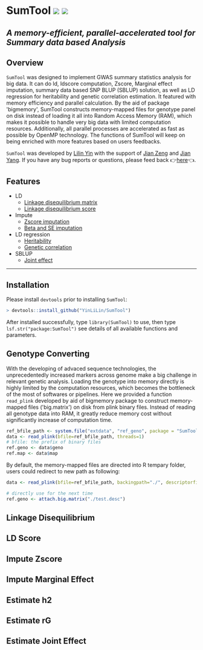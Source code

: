 # SumTool [![](https://img.shields.io/badge/Issues-%2B-brightgreen.svg)](https://github.com/YinLiLin/SumTool/issues) [![](https://img.shields.io/badge/Release-v0.99.5-darkred.svg)](https://github.com/YinLiLin/SumTool)

## *A memory-efficient, parallel-accelerated tool for Summary data based Analysis*

Overview
-----
```SumTool``` was designed to implement GWAS summary statistics analysis for big data. It can do ld, ldscore computation, Zscore, Marginal effect imputation, summary data based SNP BLUP (SBLUP) solution, as well as LD regression for heritability and genetic correlation estimation. It featured with memory efficiency and parallel calculation. By the aid of package 'bigmemory', SumTool constructs memory-mapped files for genotype panel on disk instead of loading it all into Random Access Memory (RAM), which makes it possible to handle very big data with limited computation resources. Additionally, all parallel processes are accelerated as fast as possible by OpenMP technology. The functions of SumTool will keep on being enriched with more features based on users feedbacks.

```SumTool``` was developed by [Lilin Yin](https://github.com/YinLiLin) with the support of [Jian Zeng](https://scholar.google.com/citations?user=mOyykToAAAAJ&hl=en) and [Jian Yang](https://scholar.google.com.au/citations?user=aLuqQs8AAAAJ&hl=en). If you have any bug reports or questions, please feed back :point_right:[here](https://github.com/YinLiLin/SumTool/issues/new):point_left:.

Features
-----
- LD 
  - [Linkage disequilibrium matrix](#linkage-disequilibrium)
  - [Linkage disequilibrium score](#ld-score)
- Impute
  - [Zscore imputation](#impute-zscore)
  - [Beta and SE imputation](#impute-marginal-effect)
- LD regression
  - [Heritability](#estimate-h2)
  - [Genetic correlation](#estimate-rg)
- SBLUP
  - [Joint effect](#estimate-joint-effect)
--- 
Installation
-----
Please install ```devtools``` prior to installing ```SumTool```:
```r
> devtools::install_github("YinLiLin/SumTool")
```
After installed successfully, type ```library(SumTool)``` to use, then type ```lsf.str("package:SumTool")``` see details of all available functions and parameters.

Genotype Converting
-----
With the developing of advaced sequence technologies, the unprecedentedly increased markers across genome make a big challenge in relevant genetic analysis. Loading the genotype into memory directly is highly limited by the computation resources, which becomes the bottleneck of the most of softwares or pipelines. Here we provided a function ```read_plink``` developed by aid of bigmemory package to construct memory-mapped files ('big.matrix') on disk from plink binary files. Instead of reading all genotype data into RAM, it greatly reduce memory cost without significantly increase of computation time.
```r
ref_bfile_path <- system.file("extdata", "ref_geno", package = "SumTool")
data <- read_plink(bfile=ref_bfile_path, threads=1)
# bfile: the prefix of binary files
ref.geno <- data$geno
ref.map <- data$map
```
By default, the memory-mapped files are directed into R tempary folder, users could redirect to new path as following:
```r
data <- read_plink(bfile=ref_bfile_path, backingpath="./", descriptorfile="test.desc", backingfile="test.bin", threads=1)

# directly use for the next time
ref.geno <- attach.big.matrix("./test.desc")
```
Linkage Disequilibrium
-----




LD Score
-----




Impute Zscore
-----



Impute Marginal Effect
-----




Estimate h2
-----



Estimate rG
-----




Estimate Joint Effect
-----


